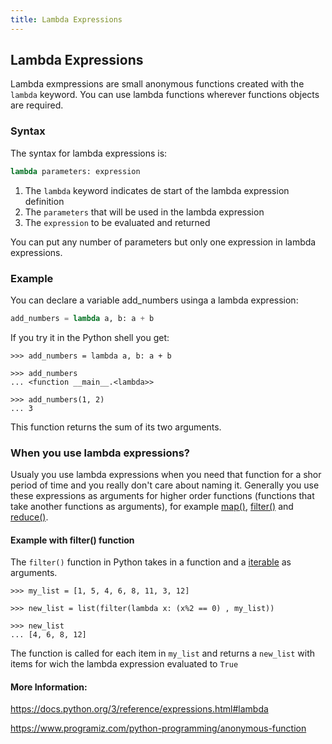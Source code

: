 ```yaml
---
title: Lambda Expressions
---
```

## Lambda Expressions

Lambda exmpressions are small anonymous functions created with the ```lambda``` keyword. You can use lambda functions wherever functions objects are required.

### Syntax
The syntax for lambda expressions is:
```python
lambda parameters: expression
```
1. The ```lambda``` keyword indicates de start of the lambda expression definition
2. The ```parameters``` that will be used in the lambda expression
3. The ```expression``` to be evaluated and returned

You can put any number of parameters but only one expression in lambda expressions.

### Example
You can declare a variable add_numbers usinga a lambda expression:
```python
add_numbers = lambda a, b: a + b
```
If you try it in the Python shell you get:
```shel
>>> add_numbers = lambda a, b: a + b

>>> add_numbers
... <function __main__.<lambda>>

>>> add_numbers(1, 2)
... 3
```

This function returns the sum of its two arguments.

### When you use lambda expressions?
Usualy you use lambda expressions when you need that function for a shor period of time and you really don't care about naming it. Generally you use these expressions as arguments for higher order functions (functions that take another functions as arguments), for example [map()](https://docs.python.org/3/library/functions.html#map), [filter()](https://docs.python.org/3/library/functions.html#filter) and [reduce()](https://docs.python.org/3/library/functools.html#functools.reduce).

#### Example with filter() function
The ```filter()``` function in Python takes in a function and a [iterable](https://docs.python.org/3/glossary.html#term-iterable) as arguments.

``` shell
>>> my_list = [1, 5, 4, 6, 8, 11, 3, 12]

>>> new_list = list(filter(lambda x: (x%2 == 0) , my_list))

>>> new_list
... [4, 6, 8, 12]
```
The function is called for each item in ```my_list```  and returns a ```new_list``` with items for wich the lambda expression evaluated to ```True```

#### More Information:
https://docs.python.org/3/reference/expressions.html#lambda

https://www.programiz.com/python-programming/anonymous-function
